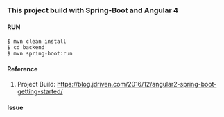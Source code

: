 ### This project build with Spring-Boot and Angular 4

#### RUN
```
$ mvn clean install
$ cd backend
$ mvn spring-boot:run

```

#### Reference
1. Project Build: https://blog.jdriven.com/2016/12/angular2-spring-boot-getting-started/

#### Issue
